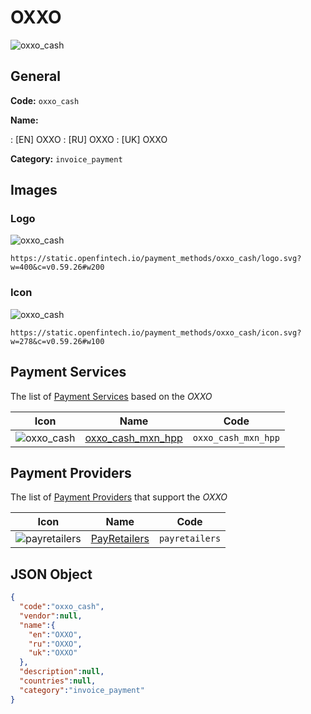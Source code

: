 
# OXXO 
![oxxo_cash](https://static.openfintech.io/payment_methods/oxxo_cash/logo.svg?w=400&c=v0.59.26#w200)  

## General 
**Code:** `oxxo_cash` 
 
**Name:** 
 
:	[EN] OXXO 
:	[RU] OXXO 
:	[UK] OXXO 
 
**Category:** `invoice_payment` 
 

## Images 

### Logo 
![oxxo_cash](https://static.openfintech.io/payment_methods/oxxo_cash/logo.svg?w=400&c=v0.59.26#w200)  

```
https://static.openfintech.io/payment_methods/oxxo_cash/logo.svg?w=400&c=v0.59.26#w200
```  

### Icon 
![oxxo_cash](https://static.openfintech.io/payment_methods/oxxo_cash/icon.svg?w=278&c=v0.59.26#w100)  

```
https://static.openfintech.io/payment_methods/oxxo_cash/icon.svg?w=278&c=v0.59.26#w100
```  

## Payment Services 
 
The list of [Payment Services](/payment-services/) based on the _OXXO_ 

|Icon|Name|Code| 
|:---:|:---:|:---:| 
|![oxxo_cash](https://static.openfintech.io/payment_methods/oxxo_cash/icon.svg?w=278&c=v0.59.26#w100) |[oxxo_cash_mxn_hpp](/payment-services/oxxo_cash_mxn_hpp/)|`oxxo_cash_mxn_hpp`| 
 

## Payment Providers 
 
The list of [Payment Providers](/payment-providers/) that support the _OXXO_ 

|Icon|Name|Code| 
|:---:|:---:|:---:| 
|![payretailers](https://static.openfintech.io/payment_providers/payretailers/icon.svg?w=278&c=v0.59.26#w100) |[PayRetailers](/payment-providers/payretailers/)|`payretailers`| 
 

## JSON Object 

```json
{
  "code":"oxxo_cash",
  "vendor":null,
  "name":{
    "en":"OXXO",
    "ru":"OXXO",
    "uk":"OXXO"
  },
  "description":null,
  "countries":null,
  "category":"invoice_payment"
}
```  
